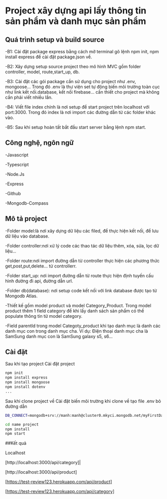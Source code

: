 # Project xây dựng api lấy thông tin sản phẩm và danh mục sản phẩm

## Quá trình setup và build source

-B1: Cài đặt package express bằng cách mở terminal gõ lệnh npm init, npm install express để cài đặt package.json về.

-B2: Xây dựng setup source project theo mô hình MVC gồm folder controller, model, route,start_up, db.

-B3: Cài đặt các gói package cần sử dụng cho project như .env, mongoose... Trong đó .env là thư viện set tự động biến môi trường toàn cục như link kết nối.database, kết nối firebase... cần thiết cho project mà không cần phải viết nhiều lần.

-B4: Viết file index chính là nơi setup để start project trên localhost với port:3000. Trong đó index là nơi import các đường dẫn từ các folder khác vào.

-B5: Sau khi setup hoàn tất bắt đầu start server bằng lệnh npm start.

## Công nghệ, ngôn ngữ

-Javascript

-Typescript

-Node.Js

-Express

-Github

-Mongodb-Compass

## Mô tả project

-Folder model:là nơi xây dựng dữ liệu các filed, để thực hiện kết nối, để lưu dữ liệu vào database.

-Folder controller:nơi xử lý code các thao tác dữ liệu thêm, xóa, sửa, lọc dữ liệu...

-Folder route:nơi import đường dẫn từ controller thực hiện các phương thức get,post,put,delete... từ controllerr.

-Folder start_up: nơi import đường dẫn từ route thực hiện định tuyến cấu hình đường đi api, đường dẫn url.

-Folder db(database): nơi setup code kết nối với link database được tạo từ Mongodb Atlas.

-Thiết kế gồm model product và model Category_Product. Trong model product thêm 1 field category để khi lấy danh sách sản phẩm có thể populate thông tin từ model category.

-Field parentId trong model Categoty_product khi tạo danh mục là danh các danh mục con trong danh mục cha. Ví dụ: Điện thoại danh mục cha là SamSung danh mục con là SamSung galaxy s5, s6...

## Cài đặt

Sau khi tạo project
Cài đặt project

```sh
npm init
npm install express
npm install mongoose
npm install dotenv
...
```

Sau khi clone project về
Cài đặt biến môi trường khi clone về tạo file .env bỏ đường dẫn

```sh
DB_CONNECT=mongodb+srv://manh:manh@cluster0.mkyci.mongodb.net/myFirstDatabase?retryWrites=true&w=majority
```

```sh
cd name project
npm install
npm start
```

##Kết quả

Localhost

[http://localhost:3000/api/category]|

[http://localhost:3000/api/product]

[https://test-review123.herokuapp.com/api/product]

[https://test-review123.herokuapp.com/api/category]
